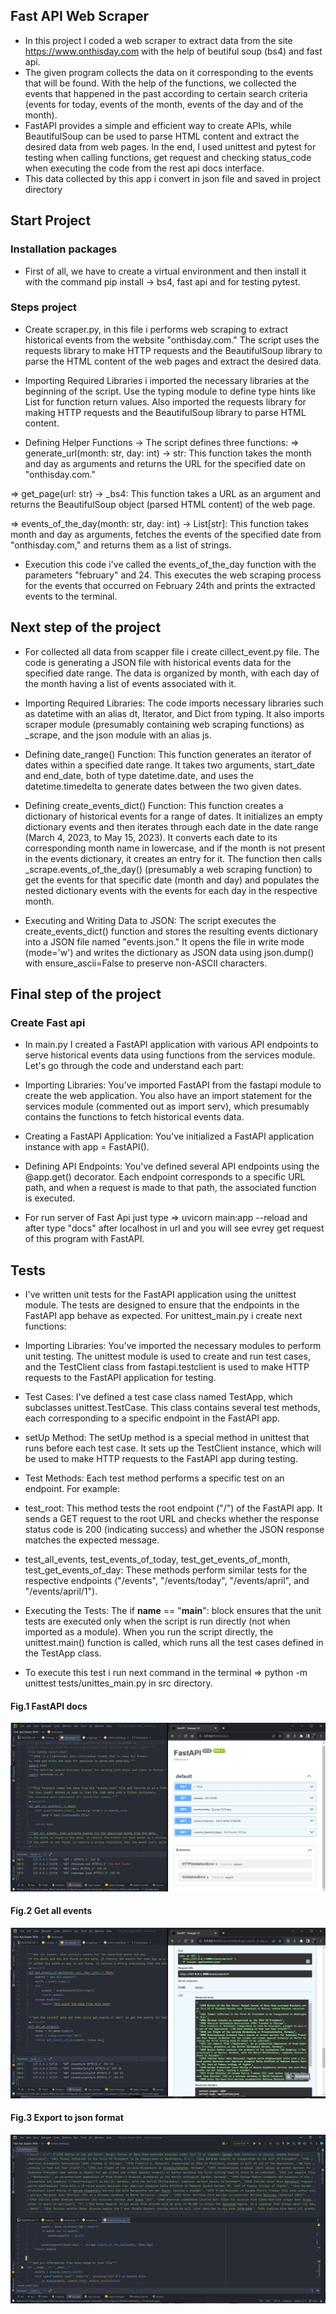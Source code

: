 
## Fast API Web Scraper
- In this project I coded a web scraper to extract data from the site https://www.onthisday.com with the help of beutiful soup (bs4) and fast api. 
- The given program collects the data on it corresponding to the events that will be found. With the help of the functions, we collected the events that happened in the past according to certain search criteria (events for today, events of the month, events of the day and of the month).
- FastAPI provides a simple and efficient way to create APIs, while BeautifulSoup can be used to parse HTML content and extract the desired data from web pages. In the end, I used unittest and pytest for testing when calling functions, get request and checking status_code when executing the code from the rest api docs interface.
- This data collected by this app i convert in json file and saved in project directory
## Start Project
### Installation packages
- First of all, we have to create a virtual environment and then install it with the command pip install -> bs4, fast api and for testing pytest.

### Steps project
- Create scraper.py, in this file i performs web scraping to extract historical events from the website "onthisday.com." The script uses the requests library to make HTTP requests and the BeautifulSoup library to parse the HTML content of the web pages and extract the desired data.

- Importing Required Libraries i imported the necessary libraries at the beginning of the script. Use the typing module to define type hints like List for function return values. Also imported the requests library for making HTTP requests and the BeautifulSoup library to parse HTML content.

- Defining Helper Functions -> The script defines three functions:
=> generate_url(month: str, day: int) -> str: This function takes the month and day as arguments and returns the URL for the specified date on "onthisday.com."

=> get_page(url: str) -> _bs4: This function takes a URL as an argument and returns the BeautifulSoup object (parsed HTML content) of the web page.

=> events_of_the_day(month: str, day: int) -> List[str]: This function takes month and day as arguments, fetches the events of the specified date from "onthisday.com," and returns them as a list of strings.

- Execution this code i've called the events_of_the_day function with the parameters "february" and 24. This executes the web scraping process for the events that occurred on February 24th and prints the extracted events to the terminal.
## Next step of the project
- For collected all data from scapper file i create cillect_event.py file.
The code is generating a JSON file with historical events data for the specified date range. The data is organized by month, with each day of the month having a list of events associated with it.
- Importing Required Libraries: The code imports necessary libraries such as datetime with an alias dt, Iterator, and Dict from typing. It also imports scraper module (presumably containing web scraping functions) as _scrape, and the json module with an alias js.

 - Defining date_range() Function: This function generates an iterator of dates within a specified date range. It takes two arguments, start_date and end_date, both of type datetime.date, and uses the datetime.timedelta to generate dates between the two given dates.

- Defining create_events_dict() Function: This function creates a dictionary of historical events for a range of dates. It initializes an empty dictionary events and then iterates through each date in the date range (March 4, 2023, to May 15, 2023). It converts each date to its corresponding month name in lowercase, and if the month is not present in the events dictionary, it creates an entry for it. The function then calls _scrape.events_of_the_day() (presumably a web scraping function) to get the events for that specific date (month and day) and populates the nested dictionary events with the events for each day in the respective month.

- Executing and Writing Data to JSON: The script executes the create_events_dict() function and stores the resulting events dictionary into a JSON file named "events.json." It opens the file in write mode (mode='w') and writes the dictionary as JSON data using json.dump() with ensure_ascii=False to preserve non-ASCII characters.
## Final step of the project
### Create Fast api
- In main.py I created a FastAPI application with various API endpoints to serve historical events data using functions from the services module. Let's go through the code and understand each part:

- Importing Libraries: You've imported FastAPI from the fastapi module to create the web application. You also have an import statement for the services module (commented out as import serv), which presumably contains the functions to fetch historical events data.

 - Creating a FastAPI Application: You've initialized a FastAPI application instance with app = FastAPI().

 - Defining API Endpoints: You've defined several API endpoints using the @app.get() decorator. Each endpoint corresponds to a specific URL path, and when a request is made to that path, the associated function is executed.
- For run server of Fast Api just type => uvicorn main:app --reload and after type "docs" after localhost in url and you will see evrey get request of this program with FastAPI. 
## Tests
- I've written unit tests for the FastAPI application using the unittest module. The tests are designed to ensure that the endpoints in the FastAPI app behave as expected. For unittest_main.py i create next functions:

- Importing Libraries: You've imported the necessary modules to perform unit testing. The unittest module is used to create and run test cases, and the TestClient class from fastapi.testclient is used to make HTTP requests to the FastAPI application for testing.

- Test Cases: I've defined a test case class named TestApp, which subclasses unittest.TestCase. This class contains several test methods, each corresponding to a specific endpoint in the FastAPI app.

- setUp Method: The setUp method is a special method in unittest that runs before each test case. It sets up the TestClient instance, which will be used to make HTTP requests to the FastAPI app during testing.

- Test Methods: Each test method performs a specific test on an endpoint. For example:

- test_root: This method tests the root endpoint ("/") of the FastAPI app. It sends a GET request to the root URL and checks whether the response status code is 200 (indicating success) and whether the JSON response matches the expected message.

- test_all_events, test_events_of_today, test_get_events_of_month, test_get_events_of_day: These methods perform similar tests for the respective endpoints ("/events", "/events/today", "/events/april", and "/events/april/1").

- Executing the Tests: The if __name__ == "__main__": block ensures that the unit tests are executed only when the script is run directly (not when imported as a module). When you run the script directly, the unittest.main() function is called, which runs all the test cases defined in the TestApp class.
- To execute this test i run next command in the terminal =>  python -m unittest tests/unittes_main.py in src directory.

#### Fig.1 FastAPI docs
<img src="img/Fastapi.JPG">

#### Fig.2 Get all events
<img src="img/get_all_events.JPG">

#### Fig.3 Export to json format
<img src="img/json.JPG">